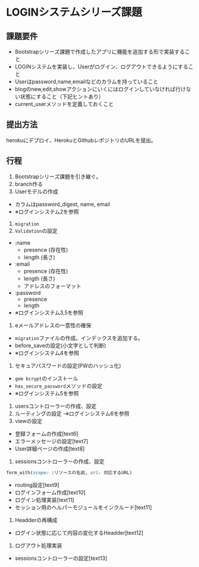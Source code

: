 # LOGINシステムシリーズ課題
## 課題要件
- Bootstrapシリーズ課題で作成したアプリに機能を追加する形で実装すること
- LOGINシステムを実装し、Userがログイン、ログアウトできるようにすること
- Userはpassword,name,emailなどのカラムを持っていること
- blogのnew,edit,showアクションにいくにはログインしていなければ行けない状態にすること（下記ヒントあり）
- current_userメソッドを定義しておくこと

## 提出方法
herokuにデプロイ、HerokuとGithubレポジトリのURLを提出。

## 行程
1. Bootstrapシリーズ課題を引き継ぐ。
1. branch作る
1. Userモデルの作成
  - カラムはpassword_digest, name, email
  - ※ログインシステム2を参照
1. `migration`
1. `Validation`の設定
  - :name
    - presence (存在性)
    - length (長さ)
  - :email
    - presence (存在性)
    - length (長さ)
    - アドレスのフォーマット
  - :password
    - presence
    - length
  - ※ログインシステム3,5を参照
1. eメールアドレスの一意性の確保
  - `migration`ファイルの作成。インデックスを追加する。
  - before_saveの設定(小文字として判断)
  - ※ログインシステム4を参照
1. セキュアパスワードの設定(PWのハッシュ化)
  - `gem bcrypt`のインストール
  - `has_secure_password`メソッドの設定
  - ※ログインシステム5を参照
1. usersコントローラーの作成、設定
1. ルーティングの設定
  -※ログインシステム6を参照
1. viewの設定
  - 登録フォームの作成[text6]
  - エラーメッセージの設定[text7]
  - User詳細ページの作成[text8]
1. sessionsコントローラーの作成、設定
```rb
form_with(scope: :リソースの名前, url: 対応するURL)
```
  - routing設定[text9]
  - ログインフォーム作成[text10]
  - ログイン処理実装[text11]
  - セッション用のヘルパーモジュールをインクルード[text11]
1. Headderの再構成
  - ログイン状態に応じて内容の変化するHeadder[text12]
1. ログアウト処理実装
  - sessionsコントローラーの設定[text13]
